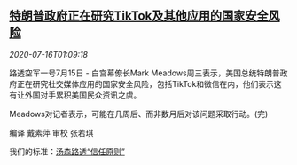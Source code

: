 <!--1594862594000-->
[特朗普政府正在研究TikTok及其他应用的国家安全风险](https://cn.reuters.com/article/trump-national-security-apps-0715-wedn-idCNKCS24H03P)
------

<div><i>2020-07-16T01:09:18</i></div><div class="StandardArticleBody_body"><p>路透空军一号7月15日 - 白宫幕僚长Mark Meadows周三表示，美国总统特朗普政府正在研究社交媒体应用的国家安全风险，包括TikTok和微信在内，他们表示这有让外国对手累积美国民众资讯之虞。 </p><p>Meadows对记者表示，可能在几周后、而非数月后对该问题采取行动。(完) </p><div class="Attribution_container"><div class="Attribution_attribution"><p class="Attribution_content">编译 戴素萍 审校 张若琪 </p></div></div><div class="StandardArticleBody_trustBadgeContainer"><span class="StandardArticleBody_trustBadgeTitle">我们的标准：</span><span class="trustBadgeUrl"><a href="https://www.thomsonreuters.cn/content/dam/openweb/documents/pdf/china/brochures/about-us-1.pdf">汤森路透“信任原则”</a></span></div></div>
